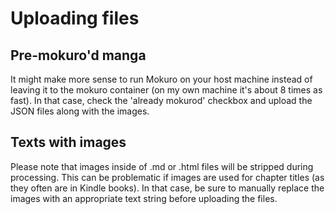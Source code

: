 # Uploading files

## Pre-mokuro'd manga

It might make more sense to run Mokuro on your host machine instead of leaving it to the mokuro container (on my own machine it's about 8 times as fast). In that case, check the 'already mokurod' checkbox and upload the JSON files along with the images.

## Texts with images

Please note that images inside of .md or .html files will be stripped during processing. This can be problematic if images are used for chapter titles (as they often are in Kindle books). In that case, be sure to manually replace the images with an appropriate text string before uploading the files.
